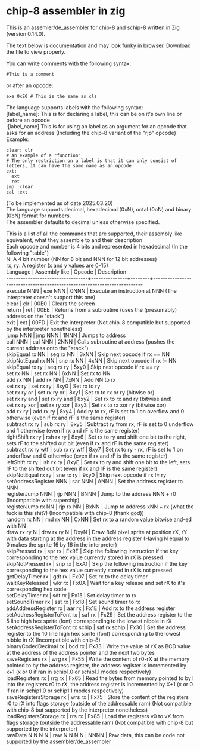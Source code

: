 # chip-8 assembler in zig  

This is an assemler/de_assembler for chip-8 and schip-8 written in Zig (version 0.14.0).  

The text below is documentation and may look funky in browser. Download the file to view properly.  

You can write comments with the following syntax:  
```
#This is a comment
```
or after an opcode:  
```
exe 0xE0 # This is the same as cls  
```

The language supports labels with the following syntax:  
[label_name]: This is for declaring a label, this can be on it's own line or before an opcode  
:[label_name] This is for using an label as an argument for an opcode that asks for an address (Including the chip-8 variant of the "rjp" opcode)  
Example:  
```
clear: clr  
# An example of a "function"  
# The only restriction on a label is that it can only consist of letters, it can have the same name as an opcode  
ext:  
  ext  
  ret  
jmp :clear  
cal :ext  
```

(To be implemented as of date 2025.03.20)  
The language supports decimal, hexadecimal (0xN), octal (0oN) and binary (0bN) format for numbers.  
The assembler defaults to decimal unless otherwise specified.  

This is a list of all the commands that are supported, their assembly like equivalent, what they assemble to and their description  
Each opcode and number is 4 bits and represented in hexadecimal (In the following "table")  
N: A 4 bit number (NN for 8 bit and NNN for 12 bit addresses)  
rx, ry: A register (x and y values are 0-15)  
Language                          | Assembly like | Opcode | Description  
----------------------------------+---------------+--------+-------------------------------------------------------------------------  
execute NNN                       | exe NNN       |  0NNN  | Execute an instruction at NNN (The interpreter doesn't support this one)  
clear                             | clr           |  00E0  | Clears the screen  
return                            | ret           |  00EE  | Returns from a subroutine (uses the (presumably) address on the "stack")  
exit                              | ext           |  00FD  | Exit the interpreter (Not chip-8 compatible but supported by the interpreter nonetheless)  
jump NNN                          | jmp NNN       |  1NNN  | Jumps to address  
call NNN                          | cal NNN       |  2NNN  | Calls subroutine at address (pushes the current address onto the "stack")  
skipEqual rx NN                   | seq rx NN     |  3xNN  | Skip next opcode if rx == NN  
skipNotEqual rx NN                | sne rx NN     |  4xNN  | Skip next opcode if rx != NN  
skipEqual rx ry                   | seq rx ry     |  5xy0  | Skip next opcode if rx == ry  
set rx NN                         | set rx NN     |  6xNN  | Set rx to NN  
add rx NN                         | add rx NN     |  7xNN  | Add NN to rx  
set rx ry                         | set rx ry     |  8xy0  | Set rx to ry  
set rx ry or                      | set rx ry or  |  8xy1  | Set rx to rx or ry (bitwise or)  
set rx ry and                     | set rx ry and |  8xy2  | Set rx to rx and ry (bitwise and)  
set rx ry xor                     | set rx ry xor |  8xy3  | Set rx to rx xor ry (bitwise xor)  
add rx ry                         | add rx ry     |  8xy4  | Add ry to rx, rF is set to 1 on overflow and 0 otherwise (even if rx and rF is the same register)  
subtract rx ry                    | sub rx ry     |  8xy5  | Subtract ry from rx, rF is set to 0 underflow and 1 otherwise (even if rx and rF is the same register)  
rightShift rx ry                  | rsh rx ry     |  8xy6  | Set rx to ry and shift one bit to the right, sets rF to the shifted out bit (even if rx and rF is the same register)  
subtract rx ry wtf                | sub rx ry wtf |  8xy7  | Set rx to ry - rx, rF is set to 1 on underflow and 0 otherwise (even if rx and rF is the same register)  
leftShift rx ry                   | lsh rx ry     |  8xyE  | Set rx to ry and shift one bit to the left, sets rF to the shifted out bit (even if rx and rF is the same register)  
skipNotEqual rx ry                | sne rx ry     |  9xy0  | Skip next opcode if rx != ry  
setAddressRegister NNN            | sar NNN       |  ANNN  | Set the address register to NNN  
registerJump NNN                  | rjp NNN       |  BNNN  | Jump to the address NNN + r0 (Incompatible with superchip)  
registerJump rx NN                | rjp rx NN     |  BxNN  | Jump to address xNN + rx (what the fuck is this shit?) (Incompatible with chip-8 (thank god))  
random rx NN                      | rnd rx NN     |  CxNN  | Set rx to a random value bitwise and-ed with NN  
draw rx ry N                      | drw rx ry N   |  DxyN  | Draw 8xN pixel sprite at position rX, rY with data starting at the address in the address register (Having N equal to 0 makes the sprite 16 by 16 in the interpreter)  
skipPressed rx                    | spr rx        |  Ex9E  | Skip the following instruction if the key corresponding to the hex value currently stored in rX is pressed  
skipNotPressed rx                 | snp rx        |  ExA1  | Skip the following instruction if the key corresponding to the hex value currently stored in rX is not pressed  
getDelayTimer rx                  | gdt rx        |  Fx07  | Set rx to the delay timer  
waitKeyReleased                   | wkr rx        |  Fx0A  | Wait for a key release and set rX to it's corresponding hex code  
setDelayTimer rx                  | sdt rx        |  Fx15  | Set delay timer to rx  
setSoundTimer rx                  | sst rx        |  Fx18  | Set sound timer to rx  
addAddressRegister rx             | aar rx        |  Fx1E  | Add rx to the address register  
setAddressRegisterToFont rx       | saf rx        |  Fx29  | Set the address register to the 5 line high hex sprite (font) corresponding to the lowest nibble in rX  
setAddressRegisterToFont rx schip | saf rx schip  |  Fx30  | Set the address register to the 10 line high hex sprite (font) corresponding to the lowest nibble in rX (Incompatible with chip-8)  
binaryCodedDecimal rx             | bcd rx        |  Fx33  | Write the value of rX as BCD value at the address of the address pointer and the next two bytes  
saveRegisters rx                  | wrg rx        |  Fx55  | Write the content of r0-rX at the memory pointed to by the address register, the address register is incremented by x+1 (x or 0 if ran in schip1.0 or schip1.1 modes respectively)  
loadRegisters rx                  | rrg rx        |  Fx65  | Read the bytes from memory pointed to by I into the registers r0 to rX, the address register is incremented by X+1 (x or 0 if ran in schip1.0 or schip1.1 modes respectively)  
saveRegistersStorage rx           | wrs rx        |  Fx75  | Store the content of the registers r0 to rX into flags storage (outside of the addressable ram) (Not compatible with chip-8 but supported by the interpreter nonetheless)  
loadRegistersStorage rx           | rrs rx        |  Fx85  | Load the registers v0 to vX from flags storage (outside the addressable ram) (Not compatible with chip-8 but supported by the interpreter)  
rawData N N N N                   | raw N N N N   |  NNNN  | Raw data, this can be code not supported by the assembler/de_assembler  
